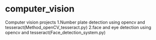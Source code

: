 # computer_vision
Computer vision projects
1.Number plate detection using opencv and tesseract(Method_openCV_tesseract.py)
2.face and eye detection using opencv and tesseract(Face_detection_system.py)
